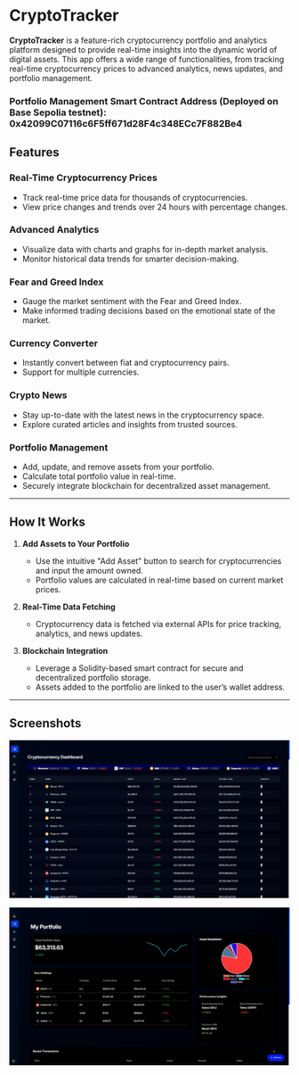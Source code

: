 # CryptoTracker

**CryptoTracker** is a feature-rich cryptocurrency portfolio and analytics platform designed to provide real-time insights into the dynamic world of digital assets. This app offers a wide range of functionalities, from tracking real-time cryptocurrency prices to advanced analytics, news updates, and portfolio management.

### Portfolio Management Smart Contract Address (Deployed on Base Sepolia testnet): 0x42099C07116c6F5ff671d28F4c348ECc7F882Be4

## Features

### Real-Time Cryptocurrency Prices
- Track real-time price data for thousands of cryptocurrencies.
- View price changes and trends over 24 hours with percentage changes.

### Advanced Analytics
- Visualize data with charts and graphs for in-depth market analysis.
- Monitor historical data trends for smarter decision-making.

### Fear and Greed Index
- Gauge the market sentiment with the Fear and Greed Index.
- Make informed trading decisions based on the emotional state of the market.

### Currency Converter
- Instantly convert between fiat and cryptocurrency pairs.
- Support for multiple currencies.

### Crypto News
- Stay up-to-date with the latest news in the cryptocurrency space.
- Explore curated articles and insights from trusted sources.

### Portfolio Management
- Add, update, and remove assets from your portfolio.
- Calculate total portfolio value in real-time.
- Securely integrate blockchain for decentralized asset management.

---

## How It Works

1. **Add Assets to Your Portfolio**
   - Use the intuitive "Add Asset" button to search for cryptocurrencies and input the amount owned.
   - Portfolio values are calculated in real-time based on current market prices.

2. **Real-Time Data Fetching**
   - Cryptocurrency data is fetched via external APIs for price tracking, analytics, and news updates.

3. **Blockchain Integration**
   - Leverage a Solidity-based smart contract for secure and decentralized portfolio storage.
   - Assets added to the portfolio are linked to the user’s wallet address.

---

## Screenshots

![alt text](image.png)

![alt text](image-1.png)